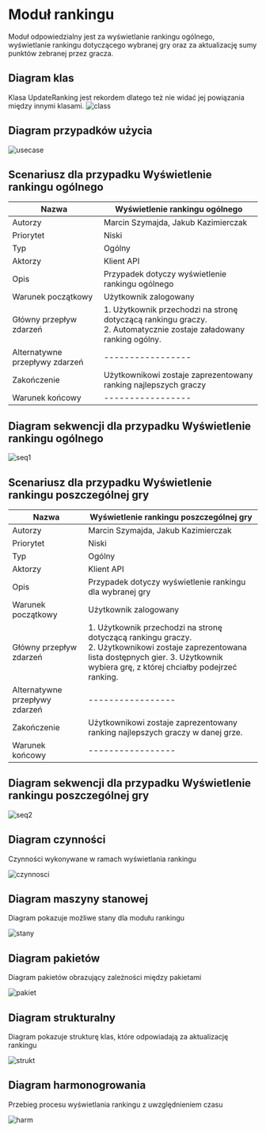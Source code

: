 # Moduł rankingu

Moduł odpowiedzialny jest za wyświetlanie rankingu ogólnego, wyświetlanie rankingu dotyczącego wybranej gry oraz za aktualizację sumy punktów zebranej przez gracza.


## Diagram klas

Klasa UpdateRanking jest rekordem dlatego też nie widać jej powiązania między innymi klasami.
![class](https://gist.github.com/assets/126806633/6c42d03e-a011-4cf4-9b11-d2f38be15ca6)



## Diagram przypadków użycia

![usecase](https://gist.github.com/assets/126806633/666c7f20-8b98-466e-bb75-e588653302ba)


## Scenariusz dla przypadku Wyświetlenie rankingu ogólnego

| Nazwa                          | Wyświetlenie rankingu ogólnego                                                                                           |
|--------------------------------|--------------------------------------------------------------------------------------------------------------------------|
| Autorzy                        | Marcin Szymajda, Jakub Kazimierczak                                                                                      |
| Priorytet                      | Niski                                                                                                                    |
| Typ                            | Ogólny                                                                                                                   |
| Aktorzy                        | Klient API                                                                                                               |
| Opis                           | Przypadek dotyczy wyświetlenie rankingu ogólnego                                                                         |
| Warunek początkowy             | Użytkownik zalogowany                                                                                                    |
| Główny przepływ zdarzeń        | 1. Użytkownik przechodzi na stronę dotyczącą rankingu graczy. </br> 2. Automatycznie zostaje załadowany ranking ogólny.  |
| Alternatywne przepływy zdarzeń | -----------------                                                                                                        |
| Zakończenie                    | Użytkownikowi zostaje zaprezentowany ranking najlepszych graczy                                                          |
| Warunek końcowy                | -----------------                                                                                                        |

## Diagram sekwencji dla przypadku Wyświetlenie rankingu ogólnego

![seq1](https://gist.github.com/assets/126806633/b9c77e18-8a7d-41da-bdf1-3601c8d5ffa4)



## Scenariusz dla przypadku Wyświetlenie rankingu poszczególnej gry

| Nazwa                          | Wyświetlenie rankingu poszczególnej gry                                                                                                                                                            |
|--------------------------------|----------------------------------------------------------------------------------------------------------------------------------------------------------------------------------------------------|
| Autorzy                        | Marcin Szymajda, Jakub Kazimierczak                                                                                                                                                                |
| Priorytet                      | Niski                                                                                                                                                                                              |
| Typ                            | Ogólny                                                                                                                                                                                             |
| Aktorzy                        | Klient API                                                                                                                                                                                         |
| Opis                           | Przypadek dotyczy wyświetlenie rankingu dla wybranej gry                                                                                                                                           |
| Warunek początkowy             | Użytkownik zalogowany                                                                                                                                                                              |
| Główny przepływ zdarzeń        | 1. Użytkownik przechodzi na stronę dotyczącą rankingu graczy. </br> 2. Użytkownikowi zostaje zaprezentowana lista dostępnych gier. 3. Użytkownik wybiera grę, z której chciałby podejrzeć ranking. |
| Alternatywne przepływy zdarzeń | -----------------                                                                                                                                                                                  |
| Zakończenie                    | Użytkownikowi zostaje zaprezentowany ranking najlepszych graczy w danej grze.                                                                                                                      |
| Warunek końcowy                | -----------------                                                                                                                                                                                  |


## Diagram sekwencji dla przypadku Wyświetlenie rankingu poszczególnej gry

![seq2](https://gist.github.com/assets/126806633/be136827-3d1f-4c56-9aa5-ee3db4cb3d25)


## Diagram czynności

Czynności wykonywane w ramach wyświetlania rankingu

![czynnosci](https://gist.github.com/assets/126806633/d3a49cab-5eef-40c1-997a-b6dd199a1f84)


## Diagram maszyny stanowej

Diagram pokazuje możliwe stany dla modułu rankingu

![stany](https://gist.github.com/assets/126806633/4fec8be3-5c38-4bf8-b260-d4f6f68e1e29)

## Diagram pakietów
Diagram pakietów obrazujący zależności między pakietami

![pakiet](https://gist.github.com/assets/126806633/0877b6ae-3cdf-447e-bd89-2b42a3d780e2)

## Diagram strukturalny
Diagram pokazuje strukturę klas, które odpowiadają za aktualizację rankingu

![strukt](https://gist.github.com/assets/126806633/5b35fefe-30e0-42d1-bbd8-8953befffc25)

## Diagram harmonogrowania

Przebieg procesu wyświetlania rankingu z uwzględnieniem czasu

![harm](https://gist.github.com/assets/126806633/90b0bfe7-1a1b-4666-8875-8fbaa80b7eb0)
